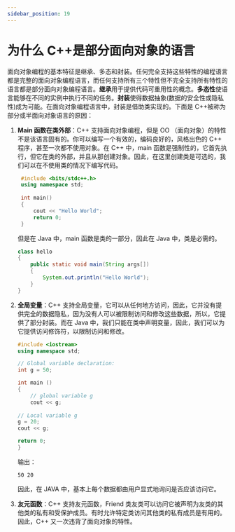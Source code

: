 ```yaml
---
sidebar_position: 19
---
```


# 为什么 C++是部分面向对象的语言

面向对象编程的基本特征是继承、多态和封装。任何完全支持这些特性的编程语言都是完整的面向对象编程语言，而任何支持所有三个特性但不完全支持所有特性的语言都是部分面向对象编程语言。**继承**用于提供代码可重用性的概念。**多态性**使语言能够在不同的实例中执行不同的任务。**封装**使得数据抽象(数据的安全性或隐私性)成为可能。在面向对象编程语言中，封装是借助类实现的。下面是 C++被称为部分或半面向对象语言的原因：

1. **Main 函数在类外部**：C++ 支持面向对象编程，但是 OO （面向对象）的特性不是该语言固有的。你可以编写一个有效的，编码良好的，风格出色的 C++ 程序，甚至一次都不使用对象。在 C++ 中，main 函数是强制性的，它首先执行，但它在类的外部，并且从那创建对象。因此，在这里创建类是可选的，我们可以在不使用类的情况下编写代码。
   ```cpp
    #include <bits/stdc++.h> 
    using namespace std; 
    
    int main() 
    { 
    	cout << "Hello World"; 
    	return 0; 
    } 
   ```
    但是在 Java 中，main 函数是类的一部分，因此在 Java 中，类是必需的。
    ```JAVA
    class hello 
    { 
    	public static void main(String args[]) 
    	{ 
    		System.out.println("Hello World"); 
    	} 
    } 
    ```

2. **全局变量**：C++ 支持全局变量，它可以从任何地方访问，因此，它并没有提供完全的数据隐私，因为没有人可以被限制访问和修改这些数据，所以，它提供了部分封装。而在 Java 中，我们只能在类中声明变量，因此，我们可以为它提供访问修饰符，以限制访问和修改。
    ```cpp
    #include <iostream> 
    using namespace std; 
    
    // Global variable declaration: 
    int g = 50; 
    
    int main () 
    { 
    	// global variable g 
    	cout << g; 
    	
    // Local variable g 
    g = 20; 
    cout << g; 
    
    return 0; 
    }
    ```
    输出：
    ```
    50 20
    ```
	
    因此，在 JAVA 中，基本上每个数据都由用户显式地询问是否应该访问它。

3. **友元函数**：C++ 支持友元函数，Friend 类友类可以访问它被声明为友类的其他类的私有和受保护成员。有时允许特定类访问其他类的私有成员是有用的。因此，C++ 又一次违背了面向对象的特性。